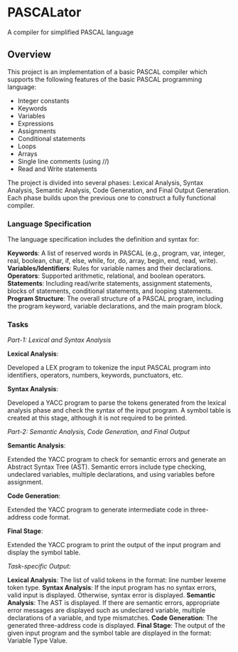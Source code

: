 # PASCALator
A compiler for simplified PASCAL language

## Overview 

This project is an implementation of a basic PASCAL compiler which supports the following features of the basic PASCAL programming language:

- Integer constants
- Keywords
- Variables
- Expressions
- Assignments
- Conditional statements
- Loops
- Arrays
- Single line comments (using //)
- Read and Write statements
  
The project is divided into several phases: Lexical Analysis, Syntax Analysis, Semantic Analysis, Code Generation, and Final Output Generation. Each phase builds upon the previous one to construct a fully functional compiler.

### Language Specification
The language specification includes the definition and syntax for:

**Keywords**: A list of reserved words in PASCAL (e.g., program, var, integer, real, boolean, char, if, else, while, for, do, array, begin, end, read, write).
**Variables/Identifiers**: Rules for variable names and their declarations.
**Operators**: Supported arithmetic, relational, and boolean operators.
**Statements**: Including read/write statements, assignment statements, blocks of statements, conditional statements, and looping statements.
**Program Structure**: The overall structure of a PASCAL program, including the program keyword, variable declarations, and the main program block.

### Tasks

*Part-1: Lexical and Syntax Analysis*

**Lexical Analysis**:

Developed a LEX program to tokenize the input PASCAL program into identifiers, operators, numbers, keywords, punctuators, etc.

**Syntax Analysis**:

Developed a YACC program to parse the tokens generated from the lexical analysis phase and check the syntax of the input program. A symbol table is created at this stage, although it is not required to be printed.

*Part-2: Semantic Analysis, Code Generation, and Final Output*

**Semantic Analysis**:

Extended the YACC program to check for semantic errors and generate an Abstract Syntax Tree (AST). Semantic errors include type checking, undeclared variables, multiple declarations, and using variables before assignment.

**Code Generation**:

Extended the YACC program to generate intermediate code in three-address code format.

**Final Stage**:

Extended the YACC program to print the output of the input program and display the symbol table.

*Task-specific Output:*

**Lexical Analysis**: The list of valid tokens in the format: line number lexeme token type.
**Syntax Analysis**: If the input program has no syntax errors, valid input is displayed. Otherwise, syntax error is displayed.
**Semantic Analysis**: The AST is displayed. If there are semantic errors, appropriate error messages are displayed such as undeclared variable, multiple declarations of a variable, and type mismatches.
**Code Generation**: The generated three-address code is displayed.
**Final Stage**: The output of the given input program and the symbol table are displayed in the format: Variable Type Value.
